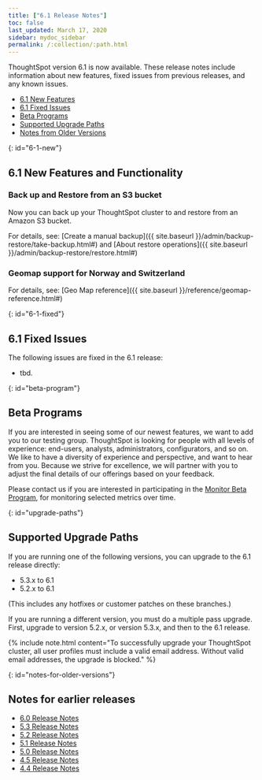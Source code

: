 ```yaml
---
title: ["6.1 Release Notes"]
toc: false
last_updated: March 17, 2020
sidebar: mydoc_sidebar
permalink: /:collection/:path.html
---
```


ThoughtSpot version 6.1 is now available. These release notes include information about new features,
fixed issues from previous releases, and any known issues.

* [6.1 New Features](#6-new)
* [6.1 Fixed Issues](#6-fixed)
* [Beta Programs](#beta-program)
* [Supported Upgrade Paths](#upgrade-paths)
* [Notes from Older Versions](#notes-for-older-versions)

{: id="6-1-new"}
## 6.1 New Features and Functionality

### Back up and Restore from an S3 bucket

Now you can back up your ThoughtSpot cluster to and restore from an Amazon S3 bucket.

For details, see: [Create a manual backup]({{ site.baseurl }}/admin/backup-restore/take-backup.html#) and [About restore operations]({{ site.baseurl }}/admin/backup-restore/restore.html#)

### Geomap support for Norway and Switzerland

For details, see: [Geo Map reference]({{ site.baseurl }}/reference/geomap-reference.html#)

{: id="6-1-fixed"}
## 6.1 Fixed Issues

The following issues are fixed in the 6.1 release:

- tbd.

{: id="beta-program"}
## Beta Programs
If you are interested in seeing some of our newest features, we want to add you to our testing group. ThoughtSpot is looking for people with all levels of experience: end-users, analysts, administrators, configurators, and so on.
We like to have a diversity of experience and perspective, and want to hear from you. Because we strive for excellence, we will partner with you to adjust the final details of our offerings based on your feedback.

Please contact us if you are interested in participating in the <a href="mailto:BetaProgram@thoughtspot.com?subject=Montor%20Beta%20Program%20Request" target="_blank">Monitor Beta Program</a>, for monitoring selected metrics over time.

{: id="upgrade-paths"}
## Supported Upgrade Paths

If you are running one of the following versions, you can upgrade to the 6.1 release
directly:

* 5.3.x to 6.1
* 5.2.x to 6.1

(This includes any hotfixes or customer patches on these branches.)

If you are running a different version, you must do a multiple pass upgrade.
First, upgrade to version 5.2.x, or version 5.3.x, and then to the 6.1 release.

{% include note.html content="To successfully upgrade your ThoughtSpot cluster, all user profiles must include a valid email address. Without valid email addresses, the upgrade is blocked." %}

{: id="notes-for-older-versions"}
## Notes for earlier releases

* [6.0 Release Notes](/6.0/pdf/ThoughtSpot_Release_Notes_6.0.pdf)
* [5.3 Release Notes](/5.3/pdf/ThoughtSpot_Release_Notes_5.3.pdf)
* [5.2 Release Notes](/5.2/pdf/ThoughtSpot_Release_Notes_5.2.pdf)
* [5.1 Release Notes](/5.1/pdf/ThoughtSpot_Release_Notes_5.1.pdf)
* [5.0 Release Notes](/5.0/pdf/ThoughtSpot_Release_Notes_5.0.pdf)
* [4.5 Release Notes](/4.5/pdf/ThoughtSpot_Release_Notes_4.5.pdf)
* [4.4 Release Notes](/4.4/pdf/ThoughtSpot_Release_Notes_4.4.pdf)
